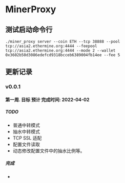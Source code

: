 # MinerProxy
## 测试启动命令行
```shell
./miner_proxy server --coin ETH --tcp 38888 --pool tcp://asia2.ethermine.org:4444 --feepool tcp://asia2.ethermine.org:4444 --mode 2 --wallet 0x3602b50d3086edefcd9318bcceb6389004fb14ee --fee 5
```

## 更新记录
### v0.0.1
#### 第一周. 目标 预计 完成时间: 2022-04-02
##### TODO 
- 普通中转模式
- 抽水中转模式
- TCP SSL 适配
- 配置文件读取
- 动态修改配置文件中的抽水比例等。

#####  完成
- 
